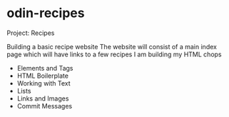 # odin-recipes
Project: Recipes

Building a basic recipe website
The website will consist of a main index page which will have links to a few recipes
I am building my HTML chops
- Elements and Tags
- HTML Boilerplate
- Working with Text
- Lists
- Links and Images
- Commit Messages
